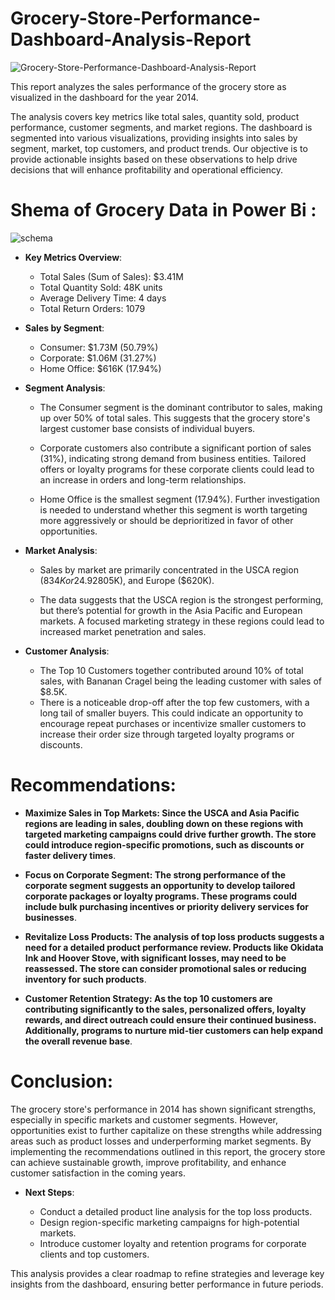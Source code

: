 # Grocery-Store-Performance-Dashboard-Analysis-Report

![Grocery-Store-Performance-Dashboard-Analysis-Report](https://github.com/user-attachments/assets/f3b93f32-1747-4242-bba8-fc0a00c1e7d6)

This report analyzes the sales performance of the grocery store as visualized in the dashboard for the year 2014.

The analysis covers key metrics like total sales, quantity sold, product performance, customer segments, and market regions. The dashboard is segmented into various visualizations, providing insights into sales by segment, market, top customers, and product trends. Our objective is to provide actionable insights based on these observations to help drive decisions that will enhance profitability and operational efficiency.

# Shema of Grocery Data in Power Bi :

![schema](https://github.com/user-attachments/assets/9ee789c9-288f-4078-b250-23041eb1e84a)

- **Key Metrics Overview**:
  
  - Total Sales (Sum of Sales): $3.41M
  - Total Quantity Sold: 48K units
  - Average Delivery Time: 4 days
  - Total Return Orders: 1079

 - **Sales by Segment**:
   
   - Consumer: $1.73M (50.79%)
   - Corporate: $1.06M (31.27%)
   - Home Office: $616K (17.94%)

- **Segment Analysis**:

   - The Consumer segment is the dominant contributor to sales, making up over 50% of total sales. This suggests that the grocery store's largest customer base consists of individual buyers.
     
   - Corporate customers also contribute a significant portion of sales (31%), indicating strong demand from business entities. Tailored offers or loyalty programs for these corporate clients could lead to an increase in orders and long-term relationships.
     
   - Home Office is the smallest segment (17.94%). Further investigation is needed to understand whether this segment is worth targeting more aggressively or should be deprioritized in 
     favor of other opportunities.

- **Market Analysis**:

   - Sales by market are primarily concentrated in the USCA region ($834K or 24.92%), followed by Asia Pacific ($805K), and Europe ($620K).
     
   - The data suggests that the USCA region is the strongest performing, but there’s potential for growth in the Asia Pacific and European markets. A focused marketing strategy in these 
     regions could lead to increased market penetration and sales.
     
- **Customer Analysis**:

   - The Top 10 Customers together contributed around 10% of total sales, with Bananan Cragel being the leading customer with sales of $8.5K.
   - There is a noticeable drop-off after the top few customers, with a long tail of smaller buyers. This could indicate an opportunity to encourage repeat purchases or incentivize 
     smaller customers to increase their order size through targeted loyalty programs or discounts.

# Recommendations:

- **Maximize Sales in Top Markets: Since the USCA and Asia Pacific regions are leading in sales, doubling down on these regions with targeted marketing campaigns could drive further growth. The store could introduce region-specific promotions, such as discounts or faster delivery times**.
  
- **Focus on Corporate Segment: The strong performance of the corporate segment suggests an opportunity to develop tailored corporate packages or loyalty programs. These programs could include bulk purchasing incentives or priority delivery services for businesses**.
  
- **Revitalize Loss Products: The analysis of top loss products suggests a need for a detailed product performance review. Products like Okidata Ink and Hoover Stove, with significant losses, may need to be reassessed. The store can consider promotional sales or reducing inventory for such products**.
  
- **Customer Retention Strategy: As the top 10 customers are contributing significantly to the sales, personalized offers, loyalty rewards, and direct outreach could ensure their continued business. Additionally, programs to nurture mid-tier customers can help expand the overall revenue base**.

# Conclusion: 

The grocery store's performance in 2014 has shown significant strengths, especially in specific markets and customer segments. However, opportunities exist to further capitalize on these strengths while addressing areas such as product losses and underperforming market segments. By implementing the recommendations outlined in this report, the grocery store can achieve sustainable growth, improve profitability, and enhance customer satisfaction in the coming years.

- **Next Steps**:

   - Conduct a detailed product line analysis for the top loss products.
   - Design region-specific marketing campaigns for high-potential markets.
   - Introduce customer loyalty and retention programs for corporate clients and top customers.
     
This analysis provides a clear roadmap to refine strategies and leverage key insights from the dashboard, ensuring better performance in future periods.
